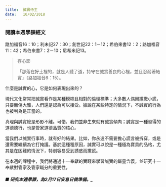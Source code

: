 ```yaml
---
title:  誠實侍主
date:   10/02/2018
---
```


### 閱讀本週學課經文
路加福音16：10；利未記27：30；創世記22：1－12；希伯來書12：2；路加福音11：42；希伯來書7：2－10；尼希米記13。

> <p>存心節</p>
> 「那落在好土裡的，就是人聽了道，持守在誠實善良的心裡，並且忍耐著結實」（路加福音8：15）。

什麼是誠實的心，它是如何表現出來的？

現代文化常常把誠實看作是某種模糊且相對的倫理標準；大多數人偶爾撒撒小謊，只要無傷大雅，人們還是認為可以接受。據說在某些特定的情況下，不誠實的行為也被判為是正當的。

真理與誠實總是形影不離。可惜，我們並非生來就有誠實傾向；誠實是一種習得的道德德行，也是管家道德品質的核心。

當我們以誠實行事時，就有好的結果。比如，你永遠不需要擔心謊言被拆穿，或是還需要繼續為它打掩護。基於這種種原因，誠實可以說是一種極為寶貴的品格，尤其是在困難的情況下，特別容易受到誘惑而撒謊。

在本週的課程中，我們將通過十一奉獻的實踐來學習誠實的屬靈含義，並研究十一奉獻對管家及管家職分的重要性。

##### ■ 研究本週學課，為2月17日安息日做準備。_